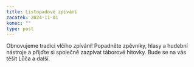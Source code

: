 ```yaml
---
title: Listopadové zpívání
zacatek: 2024-11-01
konec: ""
type: post
---
```

O﻿bnovujeme tradici vlčího zpívání! Popadněte zpěvníky, hlasy a hudební nástroje a přijďte si společně zazpívat táborové hitovky. Bude se na vás těšit Lůča a další.